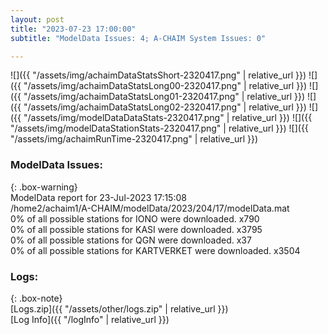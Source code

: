 ```yaml
---
layout: post
title: "2023-07-23 17:00:00"
subtitle: "ModelData Issues: 4; A-CHAIM System Issues: 0"

---
```


![]({{ "/assets/img/achaimDataStatsShort-2320417.png" | relative_url }})
![]({{ "/assets/img/achaimDataStatsLong00-2320417.png" | relative_url }})
![]({{ "/assets/img/achaimDataStatsLong01-2320417.png" | relative_url }})
![]({{ "/assets/img/achaimDataStatsLong02-2320417.png" | relative_url }})
![]({{ "/assets/img/modelDataDataStats-2320417.png" | relative_url }})
![]({{ "/assets/img/modelDataStationStats-2320417.png" | relative_url }})
![]({{ "/assets/img/achaimRunTime-2320417.png" | relative_url }})


### ModelData Issues:  
  
{: .box-warning}  
 ModelData report for 23-Jul-2023 17:15:08   
 /home2/achaim1/A-CHAIM/modelData/2023/204/17/modelData.mat   
 0% of all possible stations for IONO were downloaded. x790   
 0% of all possible stations for KASI were downloaded. x3795   
 0% of all possible stations for QGN were downloaded. x37   
 0% of all possible stations for KARTVERKET were downloaded. x3504   
  


### Logs:  
  
{: .box-note}  
[Logs.zip]({{ "/assets/other/logs.zip" | relative_url }})  
[Log Info]({{ "/logInfo" | relative_url }})  

